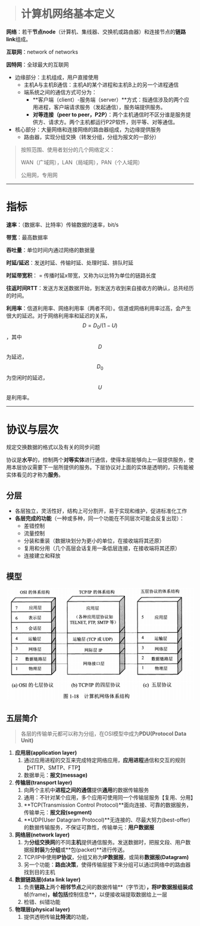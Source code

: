 > # 计算机网络基本定义

**网络**：若干**节点node**（计算机、集线器、交换机或路由器）和连接节点的**链路link**组成。

**互联网**：network of networks

**因特网**：全球最大的互联网

* 边缘部分：主机组成，用户直接使用
  * 主机A与主机B通信：主机A的某个进程和主机B上的另一个进程通信
  * 端系统之间的通信方式可分为：
    * **客户端（client）-服务端（server）**方式：指通信涉及的两个应用进程，客户端请求服务（发起通信），服务端提供服务。
    * **对等连接（peer to peer，P2P）**：两个主机通信时不区分谁是服务提供方、请求方。两个主机都运行P2P软件，则平等、对等通信。
* 核心部分：大量网络和连接网络的路由器组成，为边缘提供服务
  * 路由器，实现分组交换（转发分组，分组为报文的一部分）

> 按照范围、使用者划分的几个网络定义：
>
> WAN（广域网），LAN（局域网），PAN（个人域网）
>
> 公用网，专用网

---

# 指标

**速率**：（数据率、比特率）传输数据的速率，bit/s

**带宽**：最高数据率

**吞吐量**：单位时间内通过网络的数据量

**时延/延迟**：发送时延、传输时延、处理时延、排队时延

**时延带宽积**： = 传播时延x带宽，又称为以比特为单位的链路长度

**往返时间RTT**：发送方发送数据开始，到发送方收到来自接收方的确认，总共经历的时间。

**利用率**：信道利用率、网络利用率（两者不同）。信道或网络利用率过高，会产生很大的延迟。对于网络利用率和延迟的关系，$$D=D_0/(1-U)$$，其中$$D$$为延迟，$$D_0$$为空闲时的延迟，$$U$$是利用率。

---

# 协议与层次

规定交换数据的格式以及有关的同步问题

协议是**水平**的，控制两个**对等实体**进行通信，使得本层能够向上一层提供服务，使用本层协议需要下一层所提供的服务。下层协议对上面的实体是透明的，只有能被实体看见的才称为**服务**。

## 分层

* 各层独立，灵活性好，结构上可分割开，易于实现和维护，促进标准化工作
* **各层完成的功能**（一种或多种，同一个功能在不同层次可能会反复出现）：
  * 差错控制
  * 流量控制
  * 分装和重装（数据块划分为更小的单位，在接收端将其还原）
  * 复用和分用（几个高层会话复用一条低层连接，在接收端将其还原）
  * 连接建立和释放

## 模型

![](/assets/NetWork_OSI_MODEL.png)

## 五层简介

> 各层的传输单元都可以称为分组，在OSI模型中成为**PDU\(Protocol Data Unit\)**

1. **应用层\(application layer\)**
   1. 通过应用进程的交互来完成特定网络应用，**应用进程**通信和交互的规则【HTTP、SMTP、FTP】
   2. 数据单元：**报文\(message\)**
2. **传输层\(transport layer\)**
   1. 向两个主机中**进程之间的通信**提供**通用**的数据传输服务
   2. 通用：不针对某个应用，多个应用可使用同一个传输层服务【复用、分用】
   3. **TCP\(Transmission Control Protocol\)**面向连接、可靠的数据服务，传输单元：**报文段\(segment\)**
   4. **UDP\(User Datagram Protocol\)**无连接的、尽最大努力\(best-offer\)的数据传输服务，不保证可靠性，传输单元：**用户数据报**
3. **网络层\(network layer\)**
   1. 为**分组交换网**的不同**主机**提供通信服务。发送数据时，把报文段、用户数据报**封装**为**分组**或**包\(packet\)**进行传送。
   2. TCP/IP中使用**IP协议**，分组又称为**IP数据报**，或简称**数据报\(Datagram\)**
   3. 另一个功能：**路由决策**，使得传输层接下来分组可以通过网络中的路由器找到目的主机
4. **数据链路层\(data link layer\)**
   1. 负责**链路上**两个**相邻节点**之间的数据传输**（字节流）**，将IP数据报组装成**帧\(frame\)**，帧包括**控制信息**，以便接收端提取数据给上一层
   2. 检错、纠错功能
5. **物理层\(physical layer\)**
   1. 提供透明传输**比特流**的功能，



